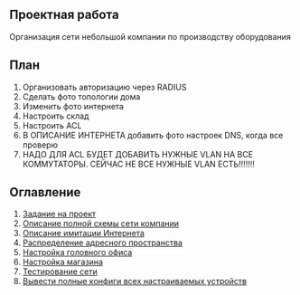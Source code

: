 ## Проектная работа

Организация сети небольшой компании по производству оборудования

## План


1. Организовать авторизацию через RADIUS
2. Сделать фото топологии дома
3. Изменить фото интернета
4. Настроить склад
5. Настроить ACL
6. В ОПИСАНИЕ ИНТЕРНЕТА добавить фото настроек DNS, когда все проверю
7. НАДО ДЛЯ ACL БУДЕТ ДОБАВИТЬ НУЖНЫЕ VLAN НА ВСЕ КОММУТАТОРЫ. СЕЙЧАС НЕ ВСЕ НУЖНЫЕ VLAN ЕСТЬ!!!!!!!

## Оглавление
1. [Задание на проект](./docs/zadanie.md)
2. [Описание полной схемы сети компании](./docs/full_schema.md)
3. [Описание имитации Интернета](./docs/internet_descroption.md)
4. [Распределение адресного пространства](./docs/addressing.md)
5. [Настройка головного офиса](./docs/main_office.md) 
6. [Настройка магазина](./docs/shop_settings.md)
7. [Тестирование сети](./docs/testings.md)
8. [Вывести полные конфиги всех настраиваемых устройств](./all_configs.md)
